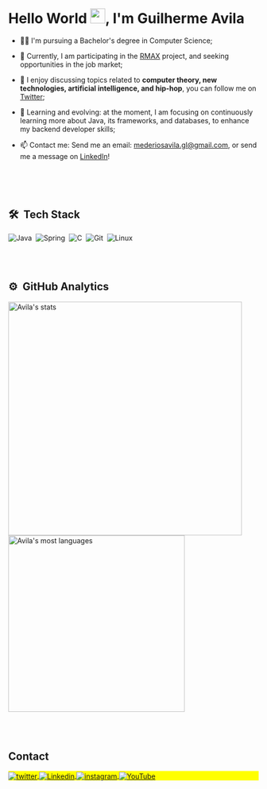 <h1 align="left">Hello World <img src="https://em-content.zobj.net/source/microsoft-teams/363/waving-hand_1f44b.png" height="30px">, I'm Guilherme Avila</h1>

- 👨‍💻 I'm pursuing a Bachelor's degree in Computer Science;

- 🔭 Currently, I am participating in the [RMAX](https://github.com/RMax-UVA) project, and seeking opportunities in the job market;

- 💬 I enjoy discussing topics related to **computer theory, new technologies, artificial intelligence, and hip-hop**, you can follow me on [Twitter](https://twitter.com/gavila_dev);

- 🌱 Learning and evolving: at the moment, I am focusing on continuously learning more about Java, its frameworks, and databases, to enhance my backend developer skills;

- 📫 Contact me: Send me an email: mederiosavila.gl@gmail.com, or send me a message on [LinkedIn](https://www.linkedin.com/in/avila-dev/)!



<br><br><br>

## 🛠 &nbsp;Tech Stack

![Java](https://img.shields.io/badge/-Java-ab3402?style=flat-square&logo=java)&nbsp;
![Spring](https://img.shields.io/badge/-Spring-6DB33F?style=flat-square&logo=spring&logoColor=white)&nbsp;
![C](https://img.shields.io/badge/-Language-0299f0?style=flat-square&logo=c&logoColor=white)&nbsp;
![Git](https://img.shields.io/badge/-Git-007396?style=flat-square&logo=git)&nbsp;
![Linux](https://img.shields.io/badge/-Linux-242424?style=flat-square&logo=linux)&nbsp;



<br><br>

## ⚙️ &nbsp;GitHub Analytics

<p align="left">
<img width="470em" src="https://github-readme-stats.vercel.app/api?username=GM7Avila&show_icons=true&theme=nord" alt="Avila's stats"/>
<img width="355em" src="https://github-readme-stats.vercel.app/api/top-langs/?username=GM7Avila&layout=compact&theme=nord" alt="Avila's most languages"/>
</p>


<br><br>


## Contact

<p align="left" style="background:yellow">
<a href="https://twitter.com/gavila_dev" target="_blank">
 <img align="center" src="https://img.shields.io/badge/-Twitter-4287f5?style=flat-square&logo=twitter&logoColor=white";
 alt="twitter"/>
</a> 
<a href="https://www.linkedin.com/in/avila-dev/" target="_blank">
  <img align="center" src="https://img.shields.io/badge/-Linkedin-033c96?style=flat-square&logo=linkedin&logoColor=white";
 alt="Linkedin"/>
</a>
<a href="https://www.instagram.com/avila_developer/" target="_blank">
 <img align="center" src="https://img.shields.io/badge/-Instagram-ba1a5f?style=flat-square&logo=instagram&logoColor=white";
 alt="instagram"/>
</a>
<a href="https://www.youtube.com/channel/UCIPEVT1ZBezrixDAxEoaUZA" target="_blank">
 <img align="center" src="https://img.shields.io/badge/-YouTube-d90404?style=flat-square&logo=youtube&logoColor=white";
 alt="YouTube"/>
</a>
</p>
